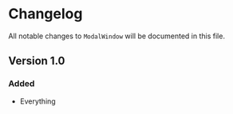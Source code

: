 # Changelog

All notable changes to `ModalWindow` will be documented in this file.

## Version 1.0

### Added
- Everything

